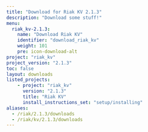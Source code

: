 ```yaml
---
title: "Download for Riak KV 2.1.3"
description: "Download some stuff!"
menu:
  riak_kv-2.1.3:
    name: "Download Riak KV"
    identifier: "download_riak_kv"
    weight: 101
    pre: icon-download-alt
project: "riak_kv"
project_version: "2.1.3"
toc: false
layout: downloads
listed_projects:
    - project: "riak_kv"
      version: "2.1.3"
      title: "Riak KV"
      install_instructions_set: "setup/installing"
aliases:
  - /riak/2.1.3/downloads
  - /riak/kv/2.1.3/downloads
---
```

